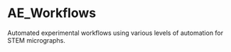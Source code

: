 # AE_Workflows
Automated experimental workflows using various levels of automation for STEM micrographs. 
